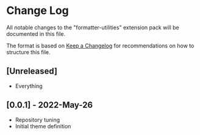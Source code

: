 # Change Log

All notable changes to the "formatter-utilities" extension pack will be documented in this file.

The format is based on [Keep a Changelog](http://keepachangelog.com/) for recommendations on how to structure this file.

## [Unreleased]

- Everything

## [0.0.1] - 2022-May-26

- Repository tuning
- Initial theme definition

